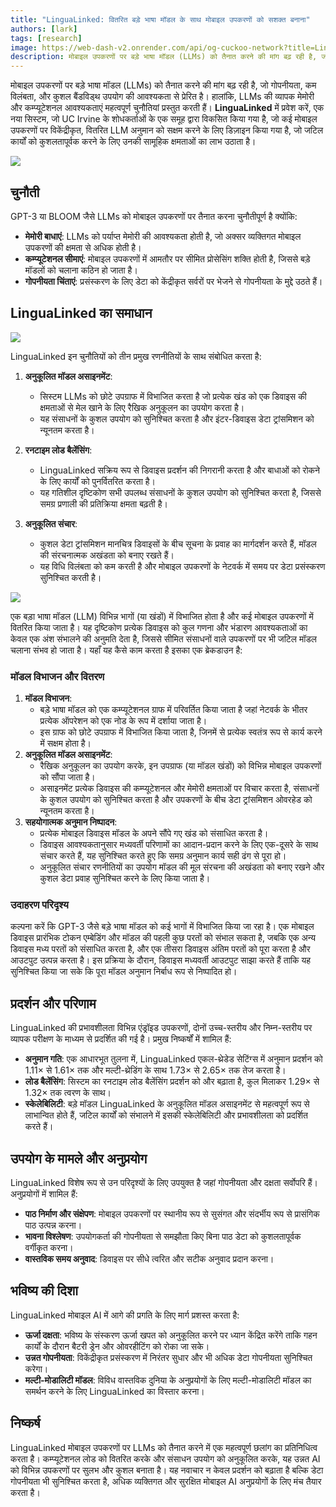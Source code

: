 ```yaml
---
title: "LinguaLinked: वितरित बड़े भाषा मॉडल के साथ मोबाइल उपकरणों को सशक्त बनाना"
authors: [lark]
tags: [research]
image: https://web-dash-v2.onrender.com/api/og-cuckoo-network?title=LinguaLinked: वितरित बड़े भाषा मॉडल के साथ मोबाइल उपकरणों को सशक्त बनाना
description: मोबाइल उपकरणों पर बड़े भाषा मॉडल (LLMs) को तैनात करने की मांग बढ़ रही है, जो गोपनीयता, कम विलंबता, और कुशल बैंडविड्थ उपयोग की आवश्यकता से प्रेरित है। हालांकि, LLMs की व्यापक मेमोरी और कम्प्यूटेशनल आवश्यकताएं महत्वपूर्ण चुनौतियां प्रस्तुत करती हैं।
---
```


मोबाइल उपकरणों पर बड़े भाषा मॉडल (LLMs) को तैनात करने की मांग बढ़ रही है, जो गोपनीयता, कम विलंबता, और कुशल बैंडविड्थ उपयोग की आवश्यकता से प्रेरित है। हालांकि, LLMs की व्यापक मेमोरी और कम्प्यूटेशनल आवश्यकताएं महत्वपूर्ण चुनौतियां प्रस्तुत करती हैं। **LinguaLinked** में प्रवेश करें, एक नया सिस्टम, जो UC Irvine के शोधकर्ताओं के एक समूह द्वारा विकसित किया गया है, जो कई मोबाइल उपकरणों पर विकेंद्रीकृत, वितरित LLM अनुमान को सक्षम करने के लिए डिज़ाइन किया गया है, जो जटिल कार्यों को कुशलतापूर्वक करने के लिए उनकी सामूहिक क्षमताओं का लाभ उठाता है।

![](https://cuckoo-network.b-cdn.net/2024-07-08-lingualinked.webp)

## चुनौती

GPT-3 या BLOOM जैसे LLMs को मोबाइल उपकरणों पर तैनात करना चुनौतीपूर्ण है क्योंकि:
- **मेमोरी बाधाएं**: LLMs को पर्याप्त मेमोरी की आवश्यकता होती है, जो अक्सर व्यक्तिगत मोबाइल उपकरणों की क्षमता से अधिक होती है।
- **कम्प्यूटेशनल सीमाएं**: मोबाइल उपकरणों में आमतौर पर सीमित प्रोसेसिंग शक्ति होती है, जिससे बड़े मॉडलों को चलाना कठिन हो जाता है।
- **गोपनीयता चिंताएं**: प्रसंस्करण के लिए डेटा को केंद्रीकृत सर्वरों पर भेजने से गोपनीयता के मुद्दे उठते हैं।

## LinguaLinked का समाधान

![](https://cuckoo-network.b-cdn.net/lingualinked.webp)

LinguaLinked इन चुनौतियों को तीन प्रमुख रणनीतियों के साथ संबोधित करता है:

1. **अनुकूलित मॉडल असाइनमेंट**:
   - सिस्टम LLMs को छोटे उपग्राफ में विभाजित करता है जो प्रत्येक खंड को एक डिवाइस की क्षमताओं से मेल खाने के लिए रैखिक अनुकूलन का उपयोग करता है।
   - यह संसाधनों के कुशल उपयोग को सुनिश्चित करता है और इंटर-डिवाइस डेटा ट्रांसमिशन को न्यूनतम करता है।

2. **रनटाइम लोड बैलेंसिंग**:
   - LinguaLinked सक्रिय रूप से डिवाइस प्रदर्शन की निगरानी करता है और बाधाओं को रोकने के लिए कार्यों को पुनर्वितरित करता है।
   - यह गतिशील दृष्टिकोण सभी उपलब्ध संसाधनों के कुशल उपयोग को सुनिश्चित करता है, जिससे समग्र प्रणाली की प्रतिक्रिया क्षमता बढ़ती है।

3. **अनुकूलित संचार**:
   - कुशल डेटा ट्रांसमिशन मानचित्र डिवाइसों के बीच सूचना के प्रवाह का मार्गदर्शन करते हैं, मॉडल की संरचनात्मक अखंडता को बनाए रखते हैं।
   - यह विधि विलंबता को कम करती है और मोबाइल उपकरणों के नेटवर्क में समय पर डेटा प्रसंस्करण सुनिश्चित करती है।

![](https://cuckoo-network.b-cdn.net/lingualinked-lb.webp)

एक बड़ा भाषा मॉडल (LLM) विभिन्न भागों (या खंडों) में विभाजित होता है और कई मोबाइल उपकरणों में वितरित किया जाता है। यह दृष्टिकोण प्रत्येक डिवाइस को कुल गणना और भंडारण आवश्यकताओं का केवल एक अंश संभालने की अनुमति देता है, जिससे सीमित संसाधनों वाले उपकरणों पर भी जटिल मॉडल चलाना संभव हो जाता है। यहाँ यह कैसे काम करता है इसका एक ब्रेकडाउन है:

### मॉडल विभाजन और वितरण

1. **मॉडल विभाजन**:
   - बड़े भाषा मॉडल को एक कम्प्यूटेशनल ग्राफ में परिवर्तित किया जाता है जहां नेटवर्क के भीतर प्रत्येक ऑपरेशन को एक नोड के रूप में दर्शाया जाता है।
   - इस ग्राफ को छोटे उपग्राफ में विभाजित किया जाता है, जिनमें से प्रत्येक स्वतंत्र रूप से कार्य करने में सक्षम होता है।
2. **अनुकूलित मॉडल असाइनमेंट**:
   - रैखिक अनुकूलन का उपयोग करके, इन उपग्राफ (या मॉडल खंडों) को विभिन्न मोबाइल उपकरणों को सौंपा जाता है।
   - असाइनमेंट प्रत्येक डिवाइस की कम्प्यूटेशनल और मेमोरी क्षमताओं पर विचार करता है, संसाधनों के कुशल उपयोग को सुनिश्चित करता है और उपकरणों के बीच डेटा ट्रांसमिशन ओवरहेड को न्यूनतम करता है।
3. **सहयोगात्मक अनुमान निष्पादन**:
   - प्रत्येक मोबाइल डिवाइस मॉडल के अपने सौंपे गए खंड को संसाधित करता है।
   - डिवाइस आवश्यकतानुसार मध्यवर्ती परिणामों का आदान-प्रदान करने के लिए एक-दूसरे के साथ संचार करते हैं, यह सुनिश्चित करते हुए कि समग्र अनुमान कार्य सही ढंग से पूरा हो।
   - अनुकूलित संचार रणनीतियों का उपयोग मॉडल की मूल संरचना की अखंडता को बनाए रखने और कुशल डेटा प्रवाह सुनिश्चित करने के लिए किया जाता है।

### उदाहरण परिदृश्य

कल्पना करें कि GPT-3 जैसे बड़े भाषा मॉडल को कई भागों में विभाजित किया जा रहा है। एक मोबाइल डिवाइस प्रारंभिक टोकन एम्बेडिंग और मॉडल की पहली कुछ परतों को संभाल सकता है, जबकि एक अन्य डिवाइस मध्य परतों को संसाधित करता है, और एक तीसरा डिवाइस अंतिम परतों को पूरा करता है और आउटपुट उत्पन्न करता है। इस प्रक्रिया के दौरान, डिवाइस मध्यवर्ती आउटपुट साझा करते हैं ताकि यह सुनिश्चित किया जा सके कि पूरा मॉडल अनुमान निर्बाध रूप से निष्पादित हो।

## प्रदर्शन और परिणाम

LinguaLinked की प्रभावशीलता विभिन्न एंड्रॉइड उपकरणों, दोनों उच्च-स्तरीय और निम्न-स्तरीय पर व्यापक परीक्षण के माध्यम से प्रदर्शित की गई है। प्रमुख निष्कर्षों में शामिल हैं:

- **अनुमान गति**: एक आधारभूत तुलना में, LinguaLinked एकल-थ्रेडेड सेटिंग्स में अनुमान प्रदर्शन को 1.11× से 1.61× तक और मल्टी-थ्रेडिंग के साथ 1.73× से 2.65× तक तेज करता है।
- **लोड बैलेंसिंग**: सिस्टम का रनटाइम लोड बैलेंसिंग प्रदर्शन को और बढ़ाता है, कुल मिलाकर 1.29× से 1.32× तक त्वरण के साथ।
- **स्केलेबिलिटी**: बड़े मॉडल LinguaLinked के अनुकूलित मॉडल असाइनमेंट से महत्वपूर्ण रूप से लाभान्वित होते हैं, जटिल कार्यों को संभालने में इसकी स्केलेबिलिटी और प्रभावशीलता को प्रदर्शित करते हैं।

## उपयोग के मामले और अनुप्रयोग

LinguaLinked विशेष रूप से उन परिदृश्यों के लिए उपयुक्त है जहां गोपनीयता और दक्षता सर्वोपरि हैं। अनुप्रयोगों में शामिल हैं:

- **पाठ निर्माण और संक्षेपण**: मोबाइल उपकरणों पर स्थानीय रूप से सुसंगत और संदर्भीय रूप से प्रासंगिक पाठ उत्पन्न करना।
- **भावना विश्लेषण**: उपयोगकर्ता की गोपनीयता से समझौता किए बिना पाठ डेटा को कुशलतापूर्वक वर्गीकृत करना।
- **वास्तविक समय अनुवाद**: डिवाइस पर सीधे त्वरित और सटीक अनुवाद प्रदान करना।

## भविष्य की दिशा

LinguaLinked मोबाइल AI में आगे की प्रगति के लिए मार्ग प्रशस्त करता है:

- **ऊर्जा दक्षता**: भविष्य के संस्करण ऊर्जा खपत को अनुकूलित करने पर ध्यान केंद्रित करेंगे ताकि गहन कार्यों के दौरान बैटरी ड्रेन और ओवरहीटिंग को रोका जा सके।
- **उन्नत गोपनीयता**: विकेंद्रीकृत प्रसंस्करण में निरंतर सुधार और भी अधिक डेटा गोपनीयता सुनिश्चित करेगा।
- **मल्टी-मोडालिटी मॉडल**: विविध वास्तविक दुनिया के अनुप्रयोगों के लिए मल्टी-मोडालिटी मॉडल का समर्थन करने के लिए LinguaLinked का विस्तार करना।

## निष्कर्ष

LinguaLinked मोबाइल उपकरणों पर LLMs को तैनात करने में एक महत्वपूर्ण छलांग का प्रतिनिधित्व करता है। कम्प्यूटेशनल लोड को वितरित करके और संसाधन उपयोग को अनुकूलित करके, यह उन्नत AI को विभिन्न उपकरणों पर सुलभ और कुशल बनाता है। यह नवाचार न केवल प्रदर्शन को बढ़ाता है बल्कि डेटा गोपनीयता भी सुनिश्चित करता है, अधिक व्यक्तिगत और सुरक्षित मोबाइल AI अनुप्रयोगों के लिए मंच तैयार करता है।